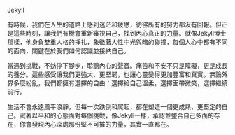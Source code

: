 Jekyll

有時候，我們在人生的道路上感到迷茫和疲憊，彷彿所有的努力都沒有回報。但正是這些時刻，讓我們有機會重新審視自己，找到內心真正的力量。就像Jekyll博士那樣，他身負雙重人格的掙扎，象徵著人性中光與暗的碰撞，每個人心中都有不同的面向，關鍵在於我們如何認識並接納自己。

當遇到挑戰，不妨停下腳步，聆聽內心的聲音。痛苦和不安不只是障礙，更是成長的養分。這些感受讓我們更強大、更堅韌，也讓心靈變得更加豐富和真實。無論外界多麼紛亂，我們都擁有選擇的自由：選擇給自己溫柔，選擇面帶微笑，選擇繼續前行。

生活不會永遠風平浪靜，但每一次跌倒和爬起，都在塑造一個更成熟、更堅定的自己。試著以平和的心態面對每個挑戰，像Jekyll一樣，承認並整合自己多面的存在，你會發現內心深處那份堅不可摧的力量，其實一直都在。